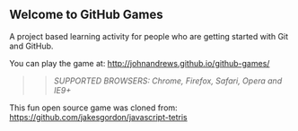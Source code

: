## Welcome to GitHub Games

A project based learning activity for people who are getting started with Git and GitHub.

You can play the game at: http://johnandrews.github.io/github-games/

>> _*SUPPORTED BROWSERS*: Chrome, Firefox, Safari, Opera and IE9+_

This fun open source game was cloned from: https://github.com/jakesgordon/javascript-tetris
